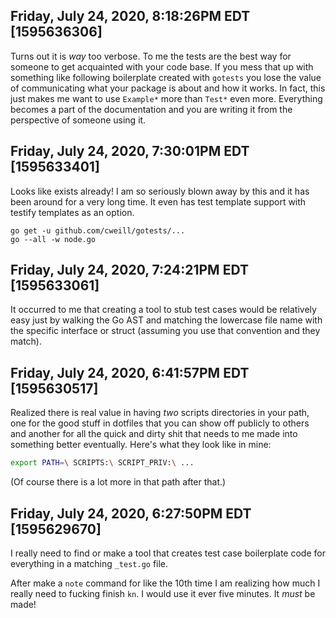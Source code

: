 ## Friday, July 24, 2020, 8:18:26PM EDT [1595636306]

Turns out it is *way* too verbose. To me the tests are the best way for
someone to get acquainted with your code base. If you mess that up with
something like following boilerplate created with `gotests` you lose the
value of communicating what your package is about and how it works. In
fact, this just makes me want to use `Example*` more than `Test*` even
more. Everything becomes a part of the documentation and you are writing
it from the perspective of someone using it.

## Friday, July 24, 2020, 7:30:01PM EDT [1595633401]

Looks like exists already! I am so seriously blown away by this and it
has been around for a very long time. It even has test template support
with testify templates as an option.

```
go get -u github.com/cweill/gotests/...
go --all -w node.go
```

## Friday, July 24, 2020, 7:24:21PM EDT [1595633061]

It occurred to me that creating a tool to stub test cases would be
relatively easy just by walking the Go AST and matching the lowercase
file name with the specific interface or struct (assuming you use that
convention and they match).

## Friday, July 24, 2020, 6:41:57PM EDT [1595630517]

Realized there is real value in having *two* scripts directories in your
path, one for the good stuff in dotfiles that you can show off publicly
to others and another for all the quick and dirty shit that needs to me
made into something better eventually. Here's what they look like in
mine:

```sh
export PATH=\ SCRIPTS:\ SCRIPT_PRIV:\ ...
```

(Of course there is a lot more in that path after that.)

## Friday, July 24, 2020, 6:27:50PM EDT [1595629670]

I really need to find or make a tool that creates test case boilerplate
code for everything in a matching `_test.go` file.

After make a `note` command for like the 10th time I am realizing how
much I really need to fucking finish `kn`. I would use it ever five
minutes. It *must* be made!

